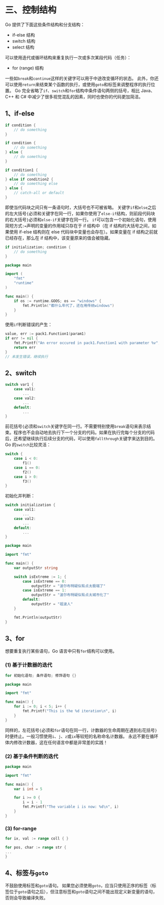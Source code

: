# 三、控制结构

Go 提供了下面这些条件结构和分支结构：

- if-else 结构
- switch 结构
- select 结构

可以使用迭代或循环结构来重复执行一次或多次某段代码（任务）：

- for (range) 结构

一些如`break`和`continue`这样的关键字可以用于中途改变循环的状态。
此外，你还可以使用`return`来结束某个函数的执行，或使用`goto`和标签来调整程序的执行位置。
Go 完全省略了`if`、`switch`和`for`结构中条件语句两侧的括号，相比 Java、C++ 和 C# 中减少了很多视觉混乱的因素，同时也使你的代码更加简洁。

## 1、if-else

```go
if condition {
    // do something	
}
```

```go
if condition {
	// do something	
} else {
	// do something	
}
```

```go
if condition1 {
	// do something	
} else if condition2 {
	// do something else	
} else {
	// catch-all or default
}
```

即使当代码块之间只有一条语句时，大括号也不可被省略。
关键字`if`和`else`之后的左大括号`{`必须和关键字在同一行，如果你使用了`else-if`结构，则前段代码块的右大括号`}`必须和`else-if`关键字在同一行。
`if`可以包含一个初始化语句，使用简短方式`:=`声明的变量的作用域只存在于 if 结构中（在 if 结构的大括号之间，如果使用 if-else 结构则在 else 代码块中变量也会存在）。如果变量在 if 结构之前就已经存在，那么在 if 结构中，该变量原来的值会被隐藏。

```go
if initialization; condition {
	// do something
}
```

```go
package main

import (
	"fmt"
	"runtime"
)

func main() {
	if os := runtime.GOOS; os == "windows" {
		fmt.Println("都什么年代了，还在用传统windows")
	}
}
```

使用`if`判断错误的产生：

```go
value, err := pack1.Function1(param1)
if err != nil {
	fmt.Printf("An error occured in pack1.Function1 with parameter %v", param1)
	return err
}
// 未发生错误，继续执行
```

## 2、switch

```go
switch var1 {
	case val1:
		...
	case val2:
		...
	default:
		...
}
```

前花括号`{`必须和`switch`关键字在同一行。不需要特别使用`break`语句来表示结束。程序也不会自动地去执行下一个分支的代码。如果在执行完每个分支的代码后，还希望继续执行后续分支的代码，可以使用`fallthrough`关键字来达到目的。
Go 的`switch`比较灵活：

```go
switch {
	case i < 0:
		f1()
	case i == 0:
		f2()
	case i > 0:
		f3()
}
```

初始化并判断：

```go
switch initialization {
	case val1:
		...
	case val2:
		...
	default:
		...
}
```

```go
package main

import "fmt"

func main() {
	var outputStr string

	switch isExtreme := 1; {
		case isExtreme == 0:
			outputStr = "波尔布特疑似有点太极端了"
		case isExtreme == 1:
			outputStr = "波尔布特疑似有点太城市化了"
		default:
			outputStr = "祖波人"
	}

	fmt.Println(outputStr)
}
```

## 3、for

想要重复执行某些语句，Go 语言中只有`for`结构可以使用。

### (1) 基于计数器的迭代

```go
for 初始化语句; 条件语句; 修饰语句 {}
```

```go
package main

import "fmt"

func main() {
	for i := 0; i < 5; i++ {
		fmt.Printf("This is the %d iteration\n", i)
	}
}
```

同样的，左花括号`{`必须和`for`语句在同一行，计数器的生命周期在遇到右花括号`}`时便终止。一般习惯使用`i`、`j`、`z`或`ix`等较短的名称命名计数器。
永远不要在循环体内修改计数器，这在任何语言中都是非常差的实践！

### (2) 基于条件判断的迭代

```go
package main

import "fmt"

func main() {
	var i int = 5

	for i >= 0 {
		i = i - 1
		fmt.Printf("The variable i is now: %d\n", i)
	}
}
```

### (3) for-range

```go
for ix, val := range coll { }
```

```go
for pos, char := range str {
...
}
```

## 4、标签与`goto`

不鼓励使用标签和`goto`语句。
如果您必须使用`goto`，应当只使用正序的标签（标签位于`goto`语句之后），但注意标签和`goto`语句之间不能出现定义新变量的语句，否则会导致编译失败。
